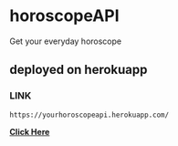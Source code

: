 # horoscopeAPI
Get your everyday horoscope

## deployed on herokuapp

### LINK
```shell
https://yourhoroscopeapi.herokuapp.com/
```
[**Click Here**](https://yourhoroscopeapi.herokuapp.com/)
